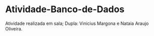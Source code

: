 # Atividade-Banco-de-Dados

Atividade realizada em sala;
Dupla: Vinicius Margona e Nataia Araujo Oliveira.
